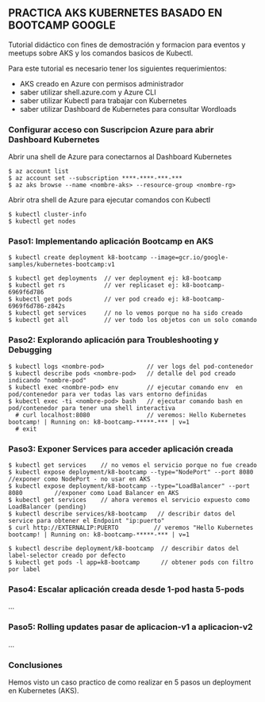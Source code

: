 **PRACTICA AKS KUBERNETES BASADO EN BOOTCAMP GOOGLE**
------------------------------------------------------------------

Tutorial didáctico con fines de demostración y formacion para eventos y meetups sobre AKS y los comandos basicos de Kubectl.

Para este tutorial es necesario tener los siguientes requerimientos:
- AKS creado en Azure con permisos administrador
- saber utilizar shell.azure.com y Azure CLI
- saber utilizar Kubectl para trabajar con Kubernetes
- saber utilizar Dashboard de Kubernetes para consultar Wordloads


### Configurar acceso con Suscripcion Azure para abrir Dashboard Kubernetes

Abrir una shell de Azure para conectarnos al Dashboard Kubernetes
```
$ az account list
$ az account set --subscription ****-****-***-***
$ az aks browse --name <nombre-aks> --resource-group <nombre-rg> 
```

Abrir otra shell de Azure para ejecutar comandos con Kubectl
```
$ kubectl cluster-info
$ kubectl get nodes
```

### Paso1: Implementando aplicación Bootcamp en AKS

```
$ kubectl create deployment k8-bootcamp --image=gcr.io/google-samples/kubernetes-bootcamp:v1

$ kubectl get deployments  // ver deployment ej: k8-bootcamp
$ kubectl get rs           // ver replicaset ej: k8-bootcamp-6969f6d786
$ kubectl get pods         // ver pod creado ej: k8-bootcamp-6969f6d786-z842s 
$ kubectl get services     // no lo vemos porque no ha sido creado
$ kubectl get all          // ver todo los objetos con un solo comando
```

### Paso2:  Explorando aplicación para Troubleshooting y Debugging 

```
$ kubectl logs <nombre-pod>            // ver logs del pod-contenedor
$ kubectl describe pods <nombre-pod>   // detalle del pod creado indicando "nombre-pod"
$ kubectl exec <nombre-pod> env        // ejecutar comando env  en pod/contenedor para ver todas las vars entorno definidas
$ kubectl exec -ti <nombre-pod> bash   // ejecutar comando bash en pod/contenedor para tener una shell interactiva
  # curl localhost:8080                // veremos: Hello Kubernetes bootcamp! | Running on: k8-bootcamp-*****-*** | v=1
  # exit
```

### Paso3: Exponer Services para acceder aplicación creada

```
$ kubectl get services    // no vemos el servicio porque no fue creado
$ kubectl expose deployment/k8-bootcamp --type="NodePort" --port 8080  //exponer como NodePort - no usar en AKS
$ kubectl expose deployment/k8-bootcamp --type="LoadBalancer" --port 8080         //exponer como Load Balancer en AKS
$ kubectl get services    // ahora veremos el servicio expuesto como LoadBalancer (pending)
$ kubectl describe services/k8-bootcamp   // describir datos del service para obtener el Endpoint "ip:puerto"
$ curl http://EXTERNALIP:PUERTO          // veremos "Hello Kubernetes bootcamp! | Running on: k8-bootcamp-*****-*** | v=1

$ kubectl describe deployment/k8-bootcamp  // describir datos del label-selector creado por defecto
$ kubectl get pods -l app=k8-bootcamp      // obtener pods con filtro por label
```

### Paso4: Escalar aplicación creada desde 1-pod hasta 5-pods

...

### Paso5: Rolling updates pasar de aplicacion-v1 a aplicacion-v2

...

### Conclusiones
Hemos visto un caso practico de como realizar en 5 pasos un deployment en Kubernetes (AKS).


